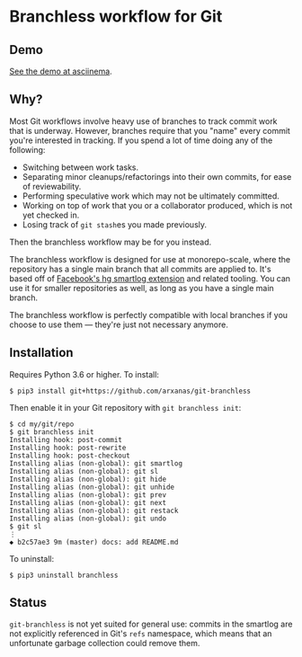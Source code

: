 # Branchless workflow for Git

## Demo

[See the demo at asciinema](https://asciinema.org/a/ZHdMDW9997wzctW1T7QsUFe9G).

## Why?

Most Git workflows involve heavy use of branches to track commit work that is underway. However, branches require that you "name" every commit you're interested in tracking. If you spend a lot of time doing any of the following:

  * Switching between work tasks.
  * Separating minor cleanups/refactorings into their own commits, for ease of
    reviewability.
  * Performing speculative work which may not be ultimately committed.
  * Working on top of work that you or a collaborator produced, which is not
    yet checked in.
  * Losing track of `git stash`es you made previously.

Then the branchless workflow may be for you instead. 

The branchless workflow is designed for use at monorepo-scale, where the repository has a single main branch that all commits are applied to. It's based off of [Facebook's hg smartlog extension](https://www.mercurial-scm.org/wiki/SmartlogExtension) and related tooling. You can use it for smaller repositories as well, as long as you have a single main branch.

The branchless workflow is perfectly compatible with local branches if you choose to use them — they're just not necessary anymore.

## Installation

Requires Python 3.6 or higher. To install:

```
$ pip3 install git+https://github.com/arxanas/git-branchless
```

Then enable it in your Git repository with `git branchless init`:

```
$ cd my/git/repo
$ git branchless init
Installing hook: post-commit
Installing hook: post-rewrite
Installing hook: post-checkout
Installing alias (non-global): git smartlog
Installing alias (non-global): git sl
Installing alias (non-global): git hide
Installing alias (non-global): git unhide
Installing alias (non-global): git prev
Installing alias (non-global): git next
Installing alias (non-global): git restack
Installing alias (non-global): git undo
$ git sl
⋮
◆ b2c57ae3 9m (master) docs: add README.md
```

To uninstall:

```
$ pip3 uninstall branchless
```

## Status

`git-branchless` is not yet suited for general use: commits in the smartlog are not explicitly referenced in Git's `refs` namespace, which means that an unfortunate garbage collection could remove them.

